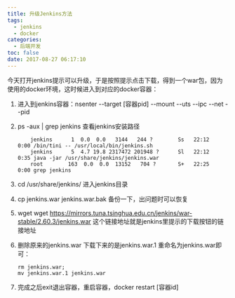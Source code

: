 ```yaml
---
title: 升级Jenkins方法
tags:
  - jenkins
  - docker
categories:
  - 后端开发
toc: false
date: 2017-08-27 06:17:10
---
```


今天打开jenkins提示可以升级，于是按照提示点击下载，得到一个war包，因为使用的docker环境，这时候进入到对应的docker容器：

<!-- more -->

1. 进入到jenkins容器：nsenter --target [容器pid] --mount --uts --ipc --net --pid

2. ps -aux | grep jenkins   查看jenkins安装路径

	```
	    jenkins      1  0.0  0.0   3144   244 ?        Ss   22:12   0:00 /bin/tini -- /usr/local/bin/jenkins.sh   
	    jenkins      5  4.7 19.8 2317472 201948 ?      Sl   22:12   0:35 java -jar /usr/share/jenkins/jenkins.war
	    root        163  0.0  0.0  13152   704 ?       S+   22:25   0:00 grep jenkins                             
	```

3. cd /usr/share/jenkins/   进入jenkins目录

4. cp jenkins.war jenkins.war.bak   备份一下，出问题时可以恢复

5. wget wget https://mirrors.tuna.tsinghua.edu.cn/jenkins/war-stable/2.60.3/jenkins.war   这个链接地址就是jenkins里提示的下载按钮的链接地址

6. 删除原来的jenkins.war 下载下来的是jenkins.war.1 重命名为jenkins.war即可：

	```
	rm jenkins.war; 
	mv jenkins.war.1 jenkins.war
	```

7. 完成之后exit退出容器，重启容器，docker restart [容器id]
